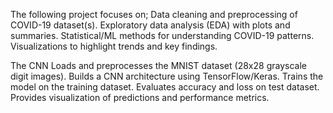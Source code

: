 The following project focuses on;
Data cleaning and preprocessing of COVID-19 dataset(s).
Exploratory data analysis (EDA) with plots and summaries.
Statistical/ML methods for understanding COVID-19 patterns.
Visualizations to highlight trends and key findings.

The CNN Loads and preprocesses the MNIST dataset (28x28 grayscale digit images).
Builds a CNN architecture using TensorFlow/Keras.
Trains the model on the training dataset.
Evaluates accuracy and loss on test dataset.
Provides visualization of predictions and performance metrics.
